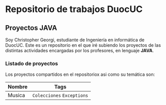 # Repositorio de trabajos DuocUC
## Proyectos JAVA

Soy Christopher Georgi, estudiante de Ingeniería en informática de DuocUC. Este es un repositorio en el que iré subiendo los proyectos de las distintas actividades encargadas por los profesores, en lenguaje **JAVA**.

### Listado de proyectos

Los proyectos compartidos en el repositoriox asi como su temática son:

|Nombre                |Tags                           |
|----------------|-------------------------------|
|Musica|`Colecciones` `Exceptions`            |

